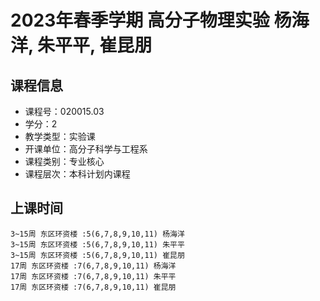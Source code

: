 # 2023年春季学期 高分子物理实验 杨海洋, 朱平平, 崔昆朋






## 课程信息

- 课程号：020015.03
- 学分：2
- 教学类型：实验课
- 开课单位：高分子科学与工程系
- 课程类别：专业核心
- 课程层次：本科计划内课程

## 上课时间

```
3~15周 东区环资楼 :5(6,7,8,9,10,11) 杨海洋
3~15周 东区环资楼 :5(6,7,8,9,10,11) 朱平平
3~15周 东区环资楼 :5(6,7,8,9,10,11) 崔昆朋
17周 东区环资楼 :7(6,7,8,9,10,11) 杨海洋
17周 东区环资楼 :7(6,7,8,9,10,11) 朱平平
17周 东区环资楼 :7(6,7,8,9,10,11) 崔昆朋
```

